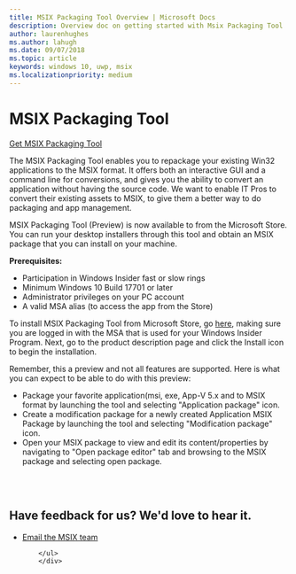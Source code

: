 ```yaml
---
title: MSIX Packaging Tool Overview | Microsoft Docs
description: Overview doc on getting started with Msix Packaging Tool
author: laurenhughes
ms.author: lahugh
ms.date: 09/07/2018
ms.topic: article
keywords: windows 10, uwp, msix
ms.localizationpriority: medium
---
```


# MSIX Packaging Tool 

<div class="nextstepaction"><p><a class="x-hidden-focus" href="https://www.microsoft.com/store/r/9N5LW3JBCXKF" data-linktype="external">Get MSIX Packaging Tool</a></p></div>

The MSIX Packaging Tool enables you to repackage your existing Win32 applications to the MSIX format. It offers both an interactive GUI and a command line for conversions, and gives you the ability to convert an application without having the source code. We want to enable IT Pros to convert their existing assets to MSIX, to give them a better way to do packaging and app management.

MSIX Packaging Tool (Preview) is now available to from the Microsoft Store. You can run your desktop installers through this tool and obtain an MSIX package that you can install on your machine.

**Prerequisites:**

- Participation in Windows Insider fast or slow rings
- Minimum Windows 10 Build 17701 or later
- Administrator privileges on your PC account
- A valid MSA alias (to access the app from the Store)
 
To install MSIX Packaging Tool from Microsoft Store, go [here](https://www.microsoft.com/store/r/9N5LW3JBCXKF), making sure you are logged in with the MSA that is used for your Windows Insider Program. Next, go to the product description page and click the Install icon to begin the installation.
 
Remember, this a preview and not all features are supported. Here is what you can expect to be able to do with this preview:
 
- Package your favorite application(msi, exe, App-V 5.x and to MSIX format by launching the tool and selecting "Application package" icon.
- Create a modification package for a newly created Application MSIX Package by launching the tool and selecting "Modification package" icon. 
- Open your MSIX package to view and edit its content/properties by navigating to "Open package editor" tab and browsing to the MSIX package and selecting open package.


<br>
<br>
<div class="container centered pageFooter">
        <h2>Have feedback for us? We'd love to hear it.</h2>
        <ul class="links">
           <li>
                <a href="mailto:MSIXWebsiteFeedback@service.microsoft.com" data-linktype="external">
                    Email the MSIX team
                </a>
            </li>
           
        </ul>
		</div>

<!--
 <div class="container centered pageFooter">
        <h2>Keep in touch with us</h2>
        <ul class="links">
           <li>
                <a href="https://techcommunity.microsoft.com/t5/MSIX/ct-p/MSIX">
                    MSIX tech community
                </a>
            </li>
            <li>
                <a href="https://github.com/Microsoft/MSIX-PackageSupportFramework/issues">
                    Package Support Framework
                </a>
            </li>
            <li>
                <a href="https://github.com/Microsoft/msix-packaging/issues">
                    MSIX SDK
                </a>
            </li>
            <li>
                <a href="https://twitter.com/#!/search/realtime/%23msix">
                    Twitter
                </a>
            </li>
            
        </ul>
		</div>
-->
